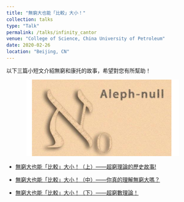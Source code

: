 ```yaml
---
title: "無窮大也能「比較」大小！"
collection: talks
type: "Talk"
permalink: /talks/infinity_cantor
venue: "College of Science, China University of Petroleum"
date: 2020-02-26
location: "Beijing, CN"
---
```


以下三篇小短文介紹無窮和康托的故事，希望對您有所幫助！

<center>
  <img src="./figs/infinity_cantor.png" width="400" height="200"/>
</center>

+ [無窮大也能「比較」大小！（上）——超窮理論的歷史故事!](https://kknews.cc/science/4vrv49g.html)

+ [無窮大也能「比較」大小！（中）——你真的理解無窮大嗎？](https://kknews.cc/science/nvzv2g8.html)

+ [無窮大也能「比較」大小！（下）——超窮數理論！](https://kknews.cc/essay/y2q2j9k.html)
